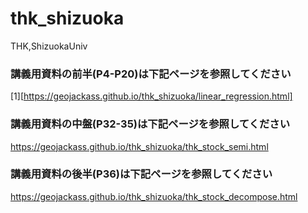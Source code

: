 # thk_shizuoka
THK,ShizuokaUniv

### 講義用資料の前半(P4-P20)は下記ページを参照してください
[1][https://geojackass.github.io/thk_shizuoka/linear_regression.html]

### 講義用資料の中盤(P32-35)は下記ページを参照してください
https://geojackass.github.io/thk_shizuoka/thk_stock_semi.html

### 講義用資料の後半(P36)は下記ページを参照してください
https://geojackass.github.io/thk_shizuoka/thk_stock_decompose.html
